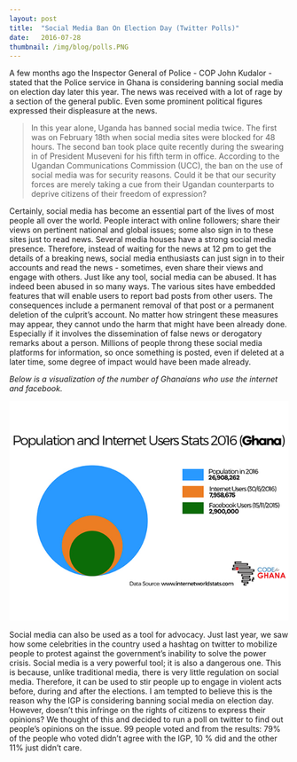 ```yaml
---
layout: post 
title:  "Social Media Ban On Election Day (Twitter Polls)"
date:   2016-07-28 
thumbnail: /img/blog/polls.PNG
---
```

A few months ago the Inspector General of Police - COP John Kudalor - stated that the Police service in Ghana is considering banning social media on election day later this year. The news was received with a lot of rage by a section of the general public. Even some prominent political figures expressed their displeasure at the news. 

>In this year alone, Uganda has banned social media twice. The first was on February 18th when social media sites were blocked for 48 hours. The second ban took place quite recently during the swearing in of President Museveni for his fifth term in office. According to the Ugandan Communications Commission (UCC), the ban on the use of social media was for security reasons. Could it be that our security forces are merely taking a cue from their Ugandan counterparts to deprive citizens of their freedom of expression? 

Certainly, social media has become an essential part of the lives of most people all over the world. People interact with online followers; share their views on pertinent national and global issues; some also sign in to these sites just to read news. Several media houses have a strong social media presence. Therefore, instead of waiting for the news at 12 pm to get the details of a breaking news, social media enthusiasts can just sign in to their accounts and read the news - sometimes, even share their views and engage with others. Just like any tool, social media can be abused. It has indeed been abused in so many ways. The various sites have embedded features that will enable users to report bad posts from other users. The consequences include a permanent removal of that post or a permanent deletion of the culprit’s account. No matter how stringent these measures may appear, they cannot undo the harm that might have been already done. Especially if it involves the dissemination of false news or derogatory remarks about a person. Millions of people throng these social media platforms for information, so once something is posted, even if deleted at a later time, some degree of impact would have been made already. 

_Below is a visualization of the number of Ghanaians who use the internet and facebook._

![Visualization](/img/blog/pop.jpg)

Social media can also be used as a tool for advocacy. Just last year, we saw how some celebrities in the country used a hashtag on twitter to mobilize people to protest against the government’s inability to solve the power crisis. Social media is a very powerful tool; it is also a dangerous one. This is because, unlike traditional media, there is very little regulation on social media. Therefore, it can be used to stir people up to engage in violent acts before, during and after the elections. I am tempted to believe this is the reason why the IGP is considering banning social media on election day. However, doesn’t this infringe on the rights of citizens to express their opinions? We thought of this and decided to run a poll on twitter to find out people’s opinions on the issue. 99 people voted and from the results: 79% of the people who voted didn’t agree with the IGP, 10 % did and the other 11% just didn’t care. 
